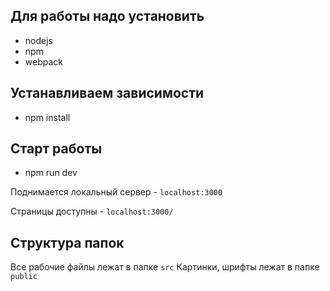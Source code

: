 ## Для работы надо установить
* nodejs
* npm
* webpack

## Устанавливаем зависимости
* npm install

## Старт работы
* npm run dev

Поднимается локальный сервер - `localhost:3000`

Страницы доступны - `localhost:3000/`

## Структура папок
Все рабочие файлы лежат в папке `src`
Картинки, шрифты лежат в папке `public`